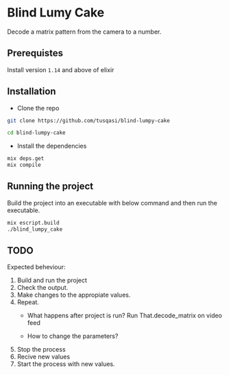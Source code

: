# Blind Lumy Cake

Decode a matrix pattern from the camera to a number.

## Prerequistes

Install version `1.14` and above of elixir

## Installation

- Clone the repo

```bash
git clone https://github.com/tusqasi/blind-lumpy-cake

cd blind-lumpy-cake
```
- Install the dependencies

```bash
mix deps.get 
mix compile
```

## Running the project

Build the project into an executable with below command and then run the executable.
```bash
mix escript.build
./blind_lumpy_cake
```


## TODO
Expected beheviour:
1. Build and run the project
2. Check the output.
3. Make changes to the appropiate values.
4. Repeat.
    - What happens after project is run?
    Run That.decode_matrix on video feed

    - How to change the parameters?
1. Stop the process
2. Recive new values
3. Start the process with new values.

